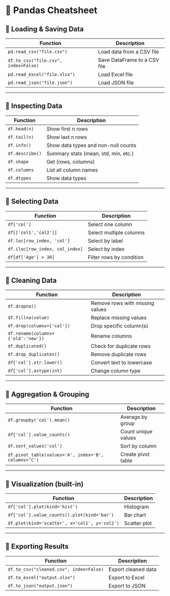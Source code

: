 # 🧠 Pandas Cheatsheet

## 🔹 Loading & Saving Data
| Function | Description |
|-----------|--------------|
| `pd.read_csv("file.csv")` | Load data from a CSV file |
| `df.to_csv("file.csv", index=False)` | Save DataFrame to a CSV file |
| `pd.read_excel("file.xlsx")` | Load Excel file |
| `pd.read_json("file.json")` | Load JSON file |

---

## 🔹 Inspecting Data
| Function | Description |
|-----------|--------------|
| `df.head(n)` | Show first n rows |
| `df.tail(n)` | Show last n rows |
| `df.info()` | Show data types and non-null counts |
| `df.describe()` | Summary stats (mean, std, min, etc.) |
| `df.shape` | Get (rows, columns) |
| `df.columns` | List all column names |
| `df.dtypes` | Show data types |

---

## 🔹 Selecting Data
| Function | Description |
|-----------|--------------|
| `df['col']` | Select one column |
| `df[['col1','col2']]` | Select multiple columns |
| `df.loc[row_index, 'col']` | Select by label |
| `df.iloc[row_index, col_index]` | Select by index |
| `df[df['Age'] > 30]` | Filter rows by condition |

---

## 🔹 Cleaning Data
| Function | Description |
|-----------|--------------|
| `df.dropna()` | Remove rows with missing values |
| `df.fillna(value)` | Replace missing values |
| `df.drop(columns=['col'])` | Drop specific column(s) |
| `df.rename(columns={'old':'new'})` | Rename columns |
| `df.duplicated()` | Check for duplicate rows |
| `df.drop_duplicates()` | Remove duplicate rows |
| `df['col'].str.lower()` | Convert text to lowercase |
| `df['col'].astype(int)` | Change column type |

---

## 🔹 Aggregation & Grouping
| Function | Description |
|-----------|--------------|
| `df.groupby('col').mean()` | Average by group |
| `df['col'].value_counts()` | Count unique values |
| `df.sort_values('col')` | Sort by column |
| `df.pivot_table(values='A', index='B', columns='C')` | Create pivot table |

---

## 🔹 Visualization (built-in)
| Function | Description |
|-----------|--------------|
| `df['col'].plot(kind='hist')` | Histogram |
| `df['col'].value_counts().plot(kind='bar')` | Bar chart |
| `df.plot(kind='scatter', x='col1', y='col2')` | Scatter plot |

---

## 🔹 Exporting Results
| Function | Description |
|-----------|--------------|
| `df.to_csv("cleaned.csv", index=False)` | Export cleaned data |
| `df.to_excel("output.xlsx")` | Export to Excel |
| `df.to_json("output.json")` | Export to JSON |
